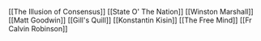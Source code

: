 [[The Illusion of Consensus]]
[[State O' The Nation]]
[[Winston Marshall]]
[[Matt Goodwin]]
[[Gill's Quill]]
[[Konstantin Kisin]]
[[The Free Mind]]
[[Fr Calvin Robinson]]
